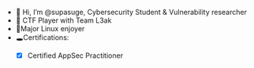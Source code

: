 - 👋 Hi, I’m @supasuge, Cybersecurity Student & Vulnerability researcher
- 🎌 CTF Player with Team L3ak
- 🐧Major Linux enjoyer
- 🕳Certifications:
  - [x] Certified AppSec Practitioner
  



<!---
supasuge/supasuge is a ✨ special ✨ repository because its `README.md` (this file) appears on your GitHub profile.
You can click the Preview link to take a look at your changes.
--->

